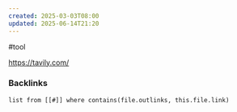 ```yaml
---
created: 2025-03-03T08:00
updated: 2025-06-14T21:20
---
```

#tool 

https://tavily.com/

### Backlinks
```dataview 
list from [[#]] where contains(file.outlinks, this.file.link)
```

